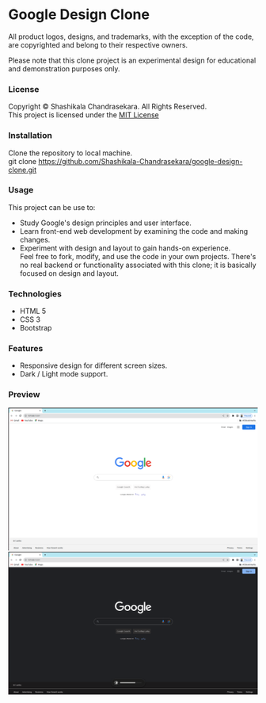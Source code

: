 # Google Design Clone

All product logos, designs, and trademarks, with the exception of the code, are copyrighted and belong to their respective owners. <br>

Please note that this clone project is an experimental design for educational and demonstration purposes only. 

### License
Copyright &copy; Shashikala Chandrasekara. All Rights Reserved. <br>This project is licensed under the [MIT License](LICENSE.txt)

### Installation 
Clone the repository to local machine. <br>
    git clone https://github.com/Shashikala-Chandrasekara/google-design-clone.git

### Usage 
This project can be use to: <br>
* Study Google's design principles and user interface. <br>
* Learn front-end web development by examining the code and making changes. <br>
* Experiment with design and layout to gain hands-on experience. <br>
Feel free to fork, modify, and use the code in your own projects. There's no real backend or functionality associated with this clone; it is basically focused on design and layout.

### Technologies
* HTML 5
* CSS 3
* Bootstrap 

### Features
* Responsive design for different screen sizes.
* Dark / Light mode support.

### Preview
![Alt text](img/light-mode.png)
![Alt text](img/dark-mode.png)









